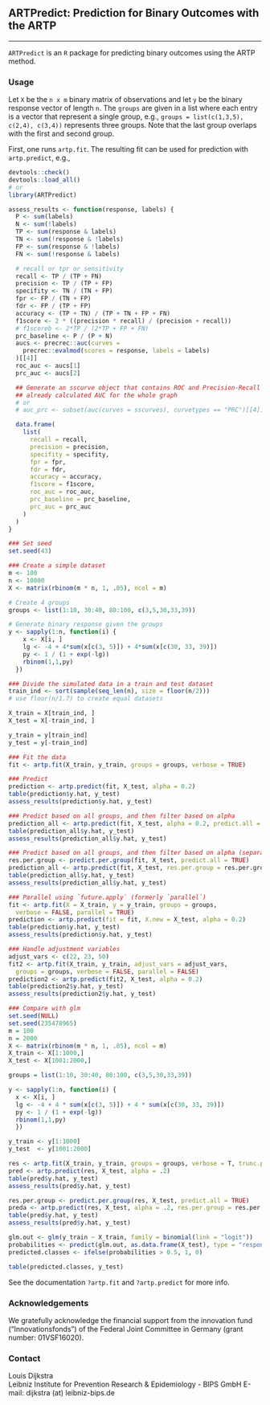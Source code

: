 ## ARTPredict: Prediction for Binary Outcomes with the ARTP
--------------------------------------------------------

`ARTPredict` is an `R` package for predicting binary outcomes using the ARTP method.

### Usage

Let `X` be the `n x m` binary matrix of observations and let `y` be the binary response vector of length `n`. The `groups` are given in a list where each entry is a vector that represent a single group, e.g., `groups = list(c(1,3,5), c(2,4), c(3,4))` represents three groups. Note that the last group overlaps with the first and second group.

First, one runs `artp.fit`. The resulting fit can be used for prediction with `artp.predict`, e.g.,

```R
devtools::check()
devtools::load_all()
# or
library(ARTPredict)

assess_results <- function(response, labels) {
  P <- sum(labels)
  N <- sum(!labels)
  TP <- sum(response & labels)
  TN <- sum(!response & !labels)
  FP <- sum(response & !labels)
  FN <- sum(!response & labels)

  # recall or tpr or sensitivity
  recall <- TP / (TP + FN)
  precision <- TP / (TP + FP)
  specifity <- TN / (TN + FP)
  fpr <- FP / (TN + FP)
  fdr <- FP / (TP + FP)
  accuracy <- (TP + TN) / (TP + TN + FP + FN)
  f1score <- 2 * ((precision * recall) / (precision + recall))
  # f1scoreb <- 2*TP / (2*TP + FP + FN)
  prc_baseline <- P / (P + N)
  aucs <- precrec::auc(curves =
    precrec::evalmod(scores = response, labels = labels)
  )[[4]]
  roc_auc <- aucs[1]
  prc_auc <- aucs[2]

  ## Generate an sscurve object that contains ROC and Precision-Recall curves
  ## already calculated AUC for the whole graph
  # or
  # auc_prc <- subset(auc(curves = sscurves), curvetypes == "PRC")[[4]]

  data.frame(
    list(
      recall = recall,
      precision = precision,
      specifity = specifity,
      fpr = fpr,
      fdr = fdr,
      accuracy = accuracy,
      f1score = f1score,
      roc_auc = roc_auc,
      prc_baseline = prc_baseline,
      prc_auc = prc_auc
    )
  )
}
```

```R
### Set seed
set.seed(43)

### Create a simple dataset
m <- 100
n <- 10000
X <- matrix(rbinom(m * n, 1, .05), ncol = m)

# Create 4 groups
groups <- list(1:10, 30:40, 80:100, c(3,5,30,33,39))

# Generate binary response given the groups
y <- sapply(1:n, function(i) {
    x <- X[i, ]
    lg <- -4 + 4*sum(x[c(3, 5)]) + 4*sum(x[c(30, 33, 39)])
    py <- 1 / (1 + exp(-lg))
    rbinom(1,1,py)
  })

### Divide the simulated data in a train and test dataset
train_ind <- sort(sample(seq_len(n), size = floor(n/2)))
# use floor(n/1.7) to create equal datasets

X_train = X[train_ind, ]
X_test = X[-train_ind, ]

y_train = y[train_ind]
y_test = y[-train_ind]

### Fit the data
fit <- artp.fit(X_train, y_train, groups = groups, verbose = TRUE)

### Predict
prediction <- artp.predict(fit, X_test, alpha = 0.2)
table(prediction$y.hat, y_test)
assess_results(prediction$y.hat, y_test)

### Predict based on all groups, and then filter based on alpha
prediction_all <- artp.predict(fit, X_test, alpha = 0.2, predict.all = TRUE)
table(prediction_all$y.hat, y_test)
assess_results(prediction_all$y.hat, y_test)

### Predict based on all groups, and then filter based on alpha (separately)
res.per.group <- predict.per.group(fit, X_test, predict.all = TRUE)
prediction_all <- artp.predict(fit, X_test, res.per.group = res.per.group, alpha = 0.2)
table(prediction_all$y.hat, y_test)
assess_results(prediction_all$y.hat, y_test)

### Parallel using `future.apply` (formerly `parallel`)
fit <- artp.fit(X = X_train, y = y_train, groups = groups, 
  verbose = FALSE, parallel = TRUE)
prediction <- artp.predict(fit = fit, X.new = X_test, alpha = 0.2)
table(prediction$y.hat, y_test)
assess_results(prediction$y.hat, y_test)

### Handle adjustment variables
adjust_vars <- c(22, 23, 50)
fit2 <- artp.fit(X_train, y_train, adjust_vars = adjust_vars, 
  groups = groups, verbose = FALSE, parallel = FALSE)
prediction2 <- artp.predict(fit2, X_test, alpha = 0.2)
table(prediction2$y.hat, y_test)
assess_results(prediction2$y.hat, y_test)

```

```R
### Compare with glm
set.seed(NULL)
set.seed(235478965)
m = 100
n = 2000
X <- matrix(rbinom(m * n, 1, .05), ncol = m)
X_train <- X[1:1000,]
X_test <- X[1001:2000,]

groups = list(1:10, 30:40, 80:100, c(3,5,30,33,39))

y <- sapply(1:n, function(i) {
  x <- X[i, ]
  lg <- -4 + 4 * sum(x[c(3, 5)]) + 4 * sum(x[c(30, 33, 39)])
  py <- 1 / (1 + exp(-lg))
  rbinom(1,1,py)
  })

y_train <- y[1:1000]
y_test  <- y[1001:2000]

res <- artp.fit(X_train, y_train, groups = groups, verbose = T, trunc.point = 3)
pred <- artp.predict(res, X_test, alpha = .2)
table(pred$y.hat, y_test)
assess_results(pred$y.hat, y_test)

res.per.group <- predict.per.group(res, X_test, predict.all = TRUE)
preda <- artp.predict(res, X_test, alpha = .2, res.per.group = res.per.group, predict.all = TRUE)
table(pred$y.hat, y_test)
assess_results(pred$y.hat, y_test)

glm.out <- glm(y_train ~ X_train, family = binomial(link = "logit"))
probabilities <- predict(glm.out, as.data.frame(X_test), type = "response")
predicted.classes <- ifelse(probabilities > 0.5, 1, 0)

table(predicted.classes, y_test)
```

See the documentation `?artp.fit` and `?artp.predict` for more info.

### Acknowledgements

We gratefully acknowledge the financial support from the innovation fund (“Innovationsfonds”) of the Federal Joint Committee in Germany (grant number: 01VSF16020).

### Contact

Louis Dijkstra\
Leibniz Institute for Prevention Research & Epidemiology - BIPS GmbH
E-mail: dijkstra (at) leibniz-bips.de
